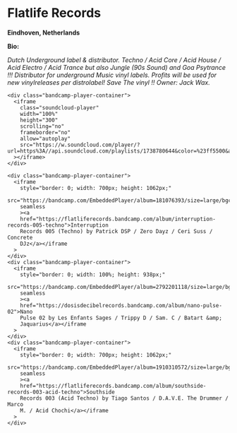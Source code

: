 # Flatlife Records

**Eindhoven, Netherlands**

**Bio:**

_Dutch Underground label & distributor. Techno / Acid Core / Acid House / Acid Electro / Acid Trance but also Jungle (90s Sound) and Goa Psytrance !!! Distributor for underground Music vinyl labels. Profits will be used for new vinylreleases per distrolabel! Save The vinyl !! Owner: Jack Wax._

    <div class="bandcamp-player-container">
      <iframe
        class="soundcloud-player"
        width="100%"
        height="300"
        scrolling="no"
        frameborder="no"
        allow="autoplay"
        src="https://w.soundcloud.com/player/?url=https%3A//api.soundcloud.com/playlists/1738780644&color=%23ff5500&auto_play=false&hide_related=false&show_comments=true&show_user=true&show_reposts=false&show_teaser=true&visual=true"
      ></iframe>
    </div>

    <div class="bandcamp-player-container">
      <iframe
        style="border: 0; width: 700px; height: 1062px;"
        src="https://bandcamp.com/EmbeddedPlayer/album=181076393/size=large/bgcol=333333/linkcol=0f91ff/package=1320425876/transparent=true/"
        seamless
        ><a
        href="https://flatliferecords.bandcamp.com/album/interruption-records-005-techno">Interruption
        Records 005 (Techno) by Patrick DSP / Zero Dayz / Ceri Suss / Concrete
        DJz</a></iframe
      >
    </div>
    <div class="bandcamp-player-container">
      <iframe
        style="border: 0; width: 100%; height: 938px;"
        src="https://bandcamp.com/EmbeddedPlayer/album=2792201118/size=large/bgcol=333333/linkcol=ffffff/transparent=true/"
        seamless
        ><a
        href="https://dosisdecibelrecords.bandcamp.com/album/nano-pulse-02">Nano
        Pulse 02 by Les Enfants Sages / Trippy D / Sam. C / Batart &amp;
        Jaquarius</a></iframe
      >
    </div>
    <div class="bandcamp-player-container">
      <iframe
        style="border: 0; width: 700px; height: 1062px;"
        src="https://bandcamp.com/EmbeddedPlayer/album=1910310572/size=large/bgcol=333333/linkcol=e99708/package=1591916578/transparent=true/"
        seamless
        ><a
        href="https://flatliferecords.bandcamp.com/album/southside-records-003-acid-techno">Southside
        Records 003 (Acid Techno) by Tiago Santos / D.A.V.E. The Drummer / Marco
        M. / Acid Chochi</a></iframe
      >
    </div>
